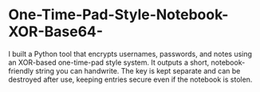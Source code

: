 # One-Time-Pad-Style-Notebook-XOR-Base64-
I built a Python tool that encrypts usernames, passwords, and notes using an XOR-based one-time-pad style system. It outputs a short, notebook-friendly string you can handwrite. The key is kept separate and can be destroyed after use, keeping entries secure even if the notebook is stolen.
